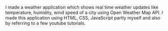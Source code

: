  I made a weather application which shows real time weather updates like temperature, humidity, wind speed of a city using Open Weather Map API.
 I made this application using HTML, CSS, JavaScript partly myself and also by referring to a few youtube tutorials.
